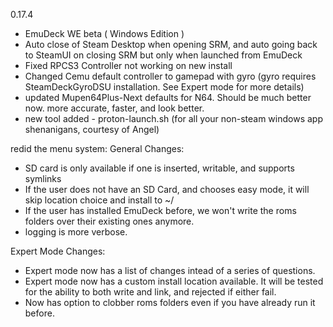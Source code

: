 0.17.4
- EmuDeck WE beta ( Windows Edition )
- Auto close of Steam Desktop when opening SRM, and auto going back to SteamUI on closing SRM but only when launched from EmuDeck
- Fixed RPCS3 Controller not working on new install
- Changed Cemu default controller to gamepad with gyro (gyro requires SteamDeckGyroDSU installation. See Expert mode for more details)
- updated Mupen64Plus-Next defaults for N64. Should be much better now. more accurate, faster, and look better.
- new tool added - proton-launch.sh (for all your non-steam windows app shenanigans, courtesy of Angel) 

redid the menu system:
General Changes:
   - SD card is only available if one is inserted, writable, and supports symlinks
   - If the user does not have an SD Card, and chooses easy mode, it will skip location choice and install to ~/
   - If the user has installed EmuDeck before, we won't write the roms folders over their existing ones anymore.
   - logging is more verbose.

Expert Mode Changes:
   - Expert mode now has a list of changes intead of a series of questions.
   - Expert mode now has a custom install location available. It will be tested for the ability to both write and link, and 
      rejected if either fail.
   - Now has option to clobber roms folders even if you have already run it before.
